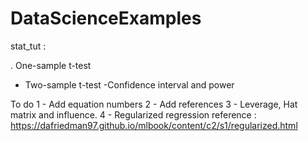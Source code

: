 # DataScienceExamples

stat_tut : 

. One-sample t-test
- Two-sample t-test
-Confidence interval and power
 
 To do 
 1 - Add equation numbers 
 2 - Add references
 3 - Leverage, Hat matrix and influence.
 4 - Regularized regression reference : https://dafriedman97.github.io/mlbook/content/c2/s1/regularized.html
 

